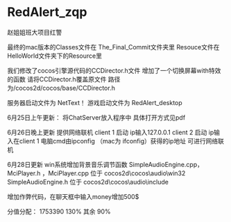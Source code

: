 # RedAlert_zqp
赵姐姐班大项目红警

最终的mac版本的Classes文件在 The_Final_Commit文件夹里
Resouce文件在HelloWorld文件夹下的Resource里

我们修改了cocos引擎源代码的CCDirector.h文件
增加了一个切换屏幕with特效的函数
请将CCDirector.h覆盖原文件
路径为/cocos2d/cocos/base/CCDirector.h

服务器启动文件为 NetText！
游戏启动文件为 RedAlert_desktop

6月25日上午更新：
将ChatServer放入程序中
具体打开方式见pdf

6月26日晚上更新
提供网络联机 client 1 启动 ip输入127.0.0.1
client 2 启动 ip输入在client 1 电脑cmd由ipconfig
（mac为 ifconfig）获得的ip地址
可进行网络联机

6月28日更新
win系统增加背景音乐调节函数
SimpleAudioEngine.cpp，MciPlayer.h ，MciPlayer.cpp  位于 cocos2d\cocos\audio\win32 
SimpleAudioEngine.h  位于 cocos2d\cocos\audio\include 

增加作弊代码，在聊天框中输入money增加500$ 

分值分配：
1753390 130%
其余 90%
